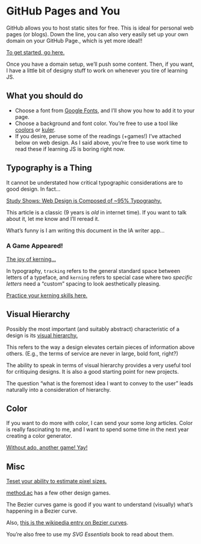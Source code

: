 # GitHub Pages and You
GitHub allows you to host static sites for free. This is ideal for personal web pages (or blogs). Down the line, you can also very easily set up your own domain on your GitHub Page., which is yet more ideal!!

[To get started, go here.](https://pages.github.com/)

Once you have a domain setup, we’ll push some content. Then, if you want, I have a little bit of designy stuff to work on whenever you tire of learning JS.  

## What you should do
* Choose a font from [Google Fonts](https://www.google.com/fonts), and I’ll show you how to add it to your page.
* Choose a background and font color. You’re free to use a tool like [coolors](http://coolors.co/) or [kuler](https://color.adobe.com/).
* If you desire, peruse some of the readings (+games!) I’ve attached below on web design. As I said above, you’re free to use work time to read these if learning JS is boring right now.

## Typography is a Thing
It cannot be understated how critical typographic considerations are to good design. In fact…

[Study Shows: Web Design is Composed of ~95% Typography.](https://ia.net/know-how/the-web-is-all-about-typography-period)

This article is a classic (9 years is _old_ in internet time). If you want to talk about it, let me know and I’ll reread it.

What’s funny is I am writing this document in the IA writer app…

### A Game Appeared!
[The joy of kerning…](https://xkcd.com/1015/)

In typography, `tracking` refers to the general standard space between letters of a typeface, and `kerning` refers to special case where two _specific letters_ need a “custom” spacing to look aesthetically pleasing.

[Practice your kerning skills here.](http://type.method.ac/)

## Visual Hierarchy
Possibly the most important (and suitably abstract) characteristic of a design is its [visual hierarchy.](http://52weeksofux.com/post/443828775/visual-hierarchy)

This refers to the way a design elevates certain pieces of information above others. (E.g., the terms of service are never in large, bold font, right?)

The ability to speak in terms of visual hierarchy provides a very useful tool for critiquing designs. It is also a good starting point for new projects. 

The question “what is the foremost idea I want to convey to the user” leads naturally into a consideration of hierarchy.


## Color
If you want to do more with color, I can send your some _long_ articles. Color is really fascinating to me, and I want to spend some time in the next year creating a color generator. 

[Without ado, another game! Yay!](http://color.method.ac/)

## Misc
[Teset your ability to estimate pixel sizes.](http://pixact.ly/)

[method.ac](http://method.ac) has a few other design games.

The Bezier curves game is good if you want to understand (visually) what’s happening in a Bezier curve.

Also, [this is the wikipedia entry on Bezier curves](https://en.wikipedia.org/wiki/B%C3%A9zier_curve).

You’re also free to use my _SVG Essentials_ book to read about them.